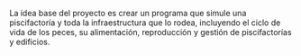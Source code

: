 La idea base del proyecto es crear un programa que simule una piscifactoría y toda la
infraestructura que lo rodea, incluyendo el ciclo de vida de los peces, su alimentación,
reproducción y gestión de piscifactorías y edificios.
